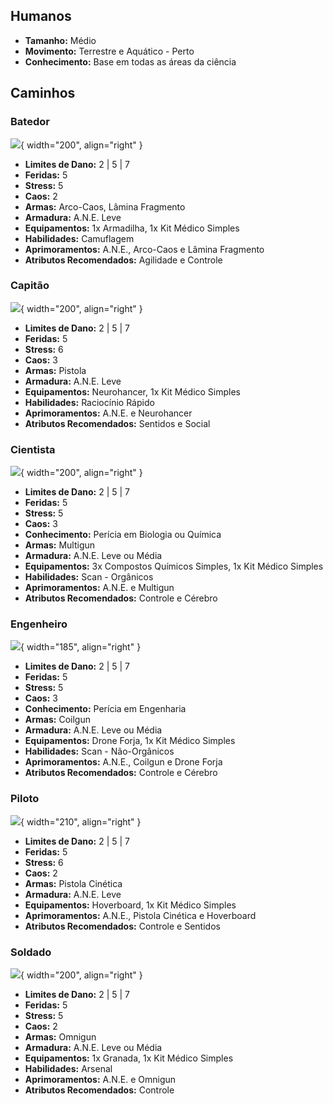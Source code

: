 ## Humanos

- **Tamanho:** Médio
- **Movimento:** Terrestre e Aquático - Perto
- **Conhecimento:** Base em todas as áreas da ciência

## Caminhos

### Batedor

![](../../0_assets/galactic_force/images/scout.jpg){ width="200", align="right" }

- **Limites de Dano:** 2 | 5 | 7
- **Feridas:** 5
- **Stress:** 5
- **Caos:** 2
- **Armas:** Arco-Caos, Lâmina Fragmento
- **Armadura:** A.N.E. Leve
- **Equipamentos:** 1x Armadilha, 1x Kit Médico Simples
- **Habilidades:** Camuflagem
- **Aprimoramentos:** A.N.E., Arco-Caos e Lâmina Fragmento
- **Atributos Recomendados:** Agilidade e Controle

### Capitão

![](../../0_assets/galactic_force/images/captain.jpg){ width="200", align="right" }

- **Limites de Dano:** 2 | 5 | 7
- **Feridas:** 5
- **Stress:** 6
- **Caos:** 3
- **Armas:** Pistola
- **Armadura:** A.N.E. Leve
- **Equipamentos:** Neurohancer, 1x Kit Médico Simples
- **Habilidades:** Raciocínio Rápido
- **Aprimoramentos:** A.N.E. e Neurohancer
- **Atributos Recomendados:** Sentidos e Social

### Cientista

![](../../0_assets/galactic_force/images/scientist.jpg){ width="200", align="right" }

- **Limites de Dano:** 2 | 5 | 7
- **Feridas:** 5
- **Stress:** 5
- **Caos:** 3
- **Conhecimento:** Perícia em Biologia ou Química
- **Armas:** Multigun
- **Armadura:** A.N.E. Leve ou Média
- **Equipamentos:** 3x Compostos Químicos Simples, 1x Kit Médico Simples
- **Habilidades:** Scan - Orgânicos
- **Aprimoramentos:** A.N.E. e Multigun
- **Atributos Recomendados:** Controle e Cérebro

### Engenheiro

![](../../0_assets/galactic_force/images/engineer.jpg){ width="185", align="right" }

- **Limites de Dano:** 2 | 5 | 7
- **Feridas:** 5
- **Stress:** 5
- **Caos:** 3
- **Conhecimento:** Perícia em Engenharia
- **Armas:** Coilgun
- **Armadura:** A.N.E. Leve ou Média
- **Equipamentos:** Drone Forja, 1x Kit Médico Simples
- **Habilidades:** Scan - Não-Orgânicos
- **Aprimoramentos:** A.N.E., Coilgun e Drone Forja
- **Atributos Recomendados:** Controle e Cérebro

### Piloto

![](../../0_assets/galactic_force/images/pilot.jpg){ width="210", align="right" }

- **Limites de Dano:** 2 | 5 | 7
- **Feridas:** 5
- **Stress:** 6
- **Caos:** 2
- **Armas:** Pistola Cinética
- **Armadura:** A.N.E. Leve
- **Equipamentos:** Hoverboard, 1x Kit Médico Simples
- **Aprimoramentos:** A.N.E., Pistola Cinética e Hoverboard
- **Atributos Recomendados:** Controle e Sentidos

### Soldado

![](../../0_assets/galactic_force/images/soldier.jpg){ width="200", align="right" }

- **Limites de Dano:** 2 | 5 | 7
- **Feridas:** 5
- **Stress:** 5
- **Caos:** 2
- **Armas:** Omnigun
- **Armadura:** A.N.E. Leve ou Média
- **Equipamentos:** 1x Granada, 1x Kit Médico Simples
- **Habilidades:** Arsenal
- **Aprimoramentos:** A.N.E. e Omnigun
- **Atributos Recomendados:** Controle


